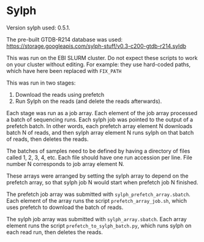# Sylph

Version sylph used: 0.5.1.

The pre-built GTDB-R214 database was used: https://storage.googleapis.com/sylph-stuff/v0.3-c200-gtdb-r214.syldb

This was run on the EBI SLURM cluster.
Do not expect these scripts to work on your cluster without
editing. For example: they use hard-coded paths, which have here
been replaced with `FIX_PATH`

This was run in two stages:
1. Download the reads using prefetch
2. Run Sylph on the reads (and delete the reads afterwards).

Each stage was run as a job array. Each element of the job array processed
a batch of sequencing runs. Each sylph job was pointed to the output of a
prefetch batch. In other words, each prefetch array element N downloads batch
N of reads, and then sylph array element N runs sylph on that batch of reads,
then deletes the reads.

The batches of samples need to be defined by having a directory
of files called 1, 2, 3, 4, etc. Each file should have one run accession
per line. File number N corresponds to job array element N.

These arrays were arranged by setting the sylph array to depend on the
prefetch array, so that sylph job N would start when prefetch job N finished.

The prefetch job array was submitted with `sylph_prefetch_array.sbatch`.
Each element of the array runs the script `prefetch_array_job.sh`, which
uses prefetch to download the batch of reads.

The sylph job array was submitted with `sylph_array.sbatch`.
Each array element runs the script `prefetch_to_sylph_batch.py`, which
runs sylph on each read run, then deletes the reads.
